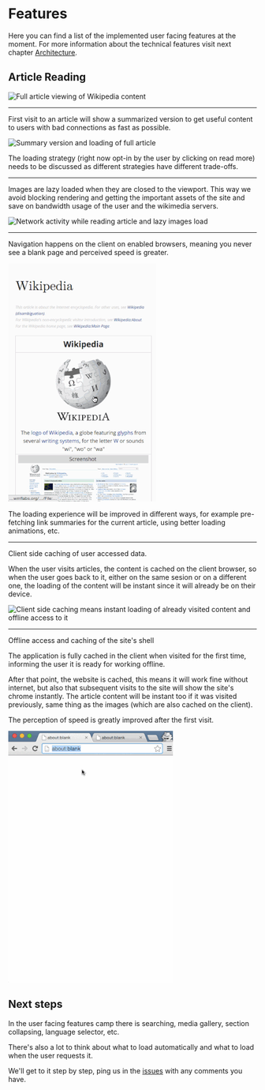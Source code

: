 # Features

Here you can find a list of the implemented user facing features at the moment.
For more information about the technical features visit next chapter
[Architecture](./architecture.md).

## Article Reading

![Full article viewing of Wikipedia content](./img/article-reading.gif)

---

First visit to an article will show a summarized version to get useful content
to users with bad connections as fast as possible.

![Summary version and loading of full article](./img/article-reading-summary.gif)

The loading strategy (right now opt-in by the user by clicking on read more)
needs to be discussed as different strategies have different trade-offs.

---

Images are lazy loaded when they are closed to the viewport. This way we avoid
blocking rendering and getting the important assets of the site and save on
bandwidth usage of the user and the wikimedia servers.

![Network activity while reading article and lazy images load](./img/article-lazy-images.gif)

---

Navigation happens on the client on enabled browsers, meaning you never see
a blank page and perceived speed is greater.

![Client side navigation never blanks the page](./img/article-client-navigation.gif)

The loading experience will be improved in different ways, for example
pre-fetching link summaries for the current article, using better loading
animations, etc.

---

Client side caching of user accessed data.

When the user visits articles, the content is cached on the client browser, so
when the user goes back to it, either on the same sesion or on a different one,
the loading of the content will be instant since it will already be on their
device.

![Client side caching means instant loading of already visited content and
offline access to it](./img/article-client-caching.gif)

---

Offline access and caching of the site's shell

The application is fully cached in the client when visited for the first time,
informing the user it is ready for working offline.

After that point, the website is cached, this means it will work fine without
internet, but also that subsequent visits to the site will show the site's
chrome instantly. The article content will be instant too if it was visited
previously, same thing as the images (which are also cached on the client).

The perception of speed is greatly improved after the first visit.

![Fully cached website after first visit](./img/service-worker-caching.gif)

## Next steps

In the user facing features camp there is searching, media gallery, section
collapsing, language selector, etc.

There's also a lot to think about what to load automatically and what to load
when the user requests it.

We'll get to it step by step, ping us in the
[issues](https://github.com/joakin/loot-ui/issues) with any comments you have.
